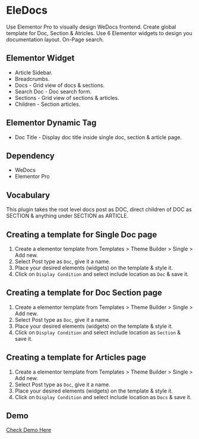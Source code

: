 # EleDocs
Use Elementor Pro to visually design WeDocs frontend.
Create global template for Doc, Section & Atricles.
Use 6 Elementor widgets to design you documentation layout.
On-Page search.

## Elementor Widget
* Article Sidebar.
* Breadcrumbs.
* Docs - Grid view of docs & sections.
* Search Doc - Doc search form.
* Sections - Grid view of sections & articles.
* Children - Section articles.

## Elementor Dynamic Tag
* Doc Title - Display doc title inside single doc, section & article page.


## Dependency
* WeDocs
* Elementor Pro


## Vocabulary
This plugin takes the root level docs post as DOC, direct children of DOC as
SECTION & anything under SECTION as ARTICLE.


## Creating a template for Single Doc page
1. Create a elementor template from Templates > Theme Builder > Single > Add new.
2. Select Post type as `Doc`, give it a name.
3. Place your desired elements (widgets) on the template & style it.
4. Click on `Display Condition` and select include location as `Doc` & save it.

## Creating a template for Doc Section page
1. Create a elementor template from Templates > Theme Builder > Single > Add new.
2. Select Post type as `Doc`, give it a name.
3. Place your desired elements (widgets) on the template & style it.
4. Click on `Display Condition` and select include location as `Section` & save it.

## Creating a template for Articles page
1. Create a elementor template from Templates > Theme Builder > Single > Add new.
2. Select Post type as `Doc`, give it a name.
3. Place your desired elements (widgets) on the template & style it.
4. Click on `Display Condition` and select include location as `Docs` & save it.


## Demo
[Check Demo Here](https://w4dev.com/docs/soccer-engine/)
